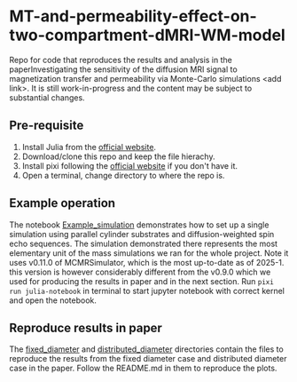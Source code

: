 # MT-and-permeability-effect-on-two-compartment-dMRI-WM-model
Repo for code that reproduces the results and analysis in the paperInvestigating the sensitivity of the diffusion MRI signal to magnetization transfer and permeability via Monte-Carlo simulations &lt;add link>. It is still work-in-progress and the content may be subject to substantial changes.

## Pre-requisite
1. Install Julia from the [official website](https://julialang.org/install/).
2. Download/clone this repo and keep the file hierachy.
3. Install pixi following the [official website](https://pixi.sh/latest/installation/) if you don't have it.
4. Open a terminal, change directory to where the repo is. 
   
## Example operation
The notebook [Example_simulation](https://github.com/zhiyuzheng1769/MT-and-permeability-effect-on-two-compartment-dMRI-WM-model/blob/main/Example_simulation.ipynb) demonstrates how to set up a single simulation using parallel cylinder substrates and diffusion-weighted spin echo sequences. The simulation demonstrated there represents the most elementary unit of the mass simulations we ran for the whole project. Note it uses v0.11.0 of MCMRSimulator, which is the most up-to-date as of 2025-1. this version is however considerably different from the v0.9.0 which we used for producing the results in paper and in the next section. Run `pixi run julia-notebook` in terminal to start jupyter notebook with correct kernel and open the notebook.

## Reproduce results in paper
The [fixed_diameter](https://github.com/zhiyuzheng1769/MT-and-permeability-effect-on-two-compartment-dMRI-WM-model/tree/main/fixed_diameter) and [distributed_diameter](https://github.com/zhiyuzheng1769/MT-and-permeability-effect-on-two-compartment-dMRI-WM-model/tree/main/distributed_diameter) directories contain the files to reproduce the results from the fixed diameter case and distributed diameter case in the paper. Follow the README.md in them to reproduce the plots.
